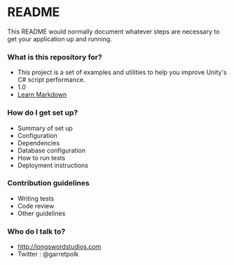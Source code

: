 # README #

This README would normally document whatever steps are necessary to get your application up and running.

### What is this repository for? ###

* This project is a set of examples and utilities to help you improve Unity's C# script performance.
* 1.0
* [Learn Markdown](https://bitbucket.org/tutorials/markdowndemo)

### How do I get set up? ###

* Summary of set up
* Configuration
* Dependencies
* Database configuration
* How to run tests
* Deployment instructions

### Contribution guidelines ###

* Writing tests
* Code review
* Other guidelines

### Who do I talk to? ###

* http://longswordstudios.com
* Twitter : @garretpolk